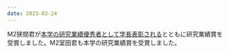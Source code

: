 ```yaml
---
date: 2023-03-24
---
```

M2狭間君が[本学の研究業績優秀者として学長表彰される](https://www.kit.ac.jp/uni_index/principle/recognize/student/)とともに研究業績賞を受賞しました。M2室田君も本学の研究業績賞を受賞しました。 
